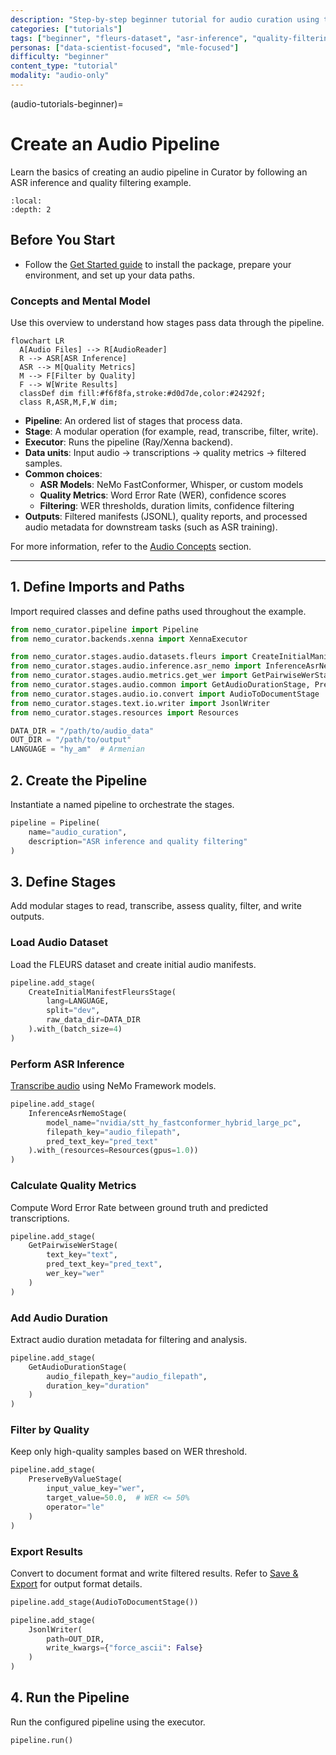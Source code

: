 ```yaml
---
description: "Step-by-step beginner tutorial for audio curation using the FLEURS dataset with ASR inference and quality filtering"
categories: ["tutorials"]
tags: ["beginner", "fleurs-dataset", "asr-inference", "quality-filtering", "hands-on"]
personas: ["data-scientist-focused", "mle-focused"]
difficulty: "beginner"
content_type: "tutorial"
modality: "audio-only"
---
```


(audio-tutorials-beginner)=
# Create an Audio Pipeline

Learn the basics of creating an audio pipeline in Curator by following an ASR inference and quality filtering example.

```{contents} Tutorial Steps:
:local:
:depth: 2
```

## Before You Start

- Follow the [Get Started guide](gs-audio) to install the package, prepare your environment, and set up your data paths.

### Concepts and Mental Model

Use this overview to understand how stages pass data through the pipeline.

```{mermaid}
flowchart LR
  A[Audio Files] --> R[AudioReader]
  R --> ASR[ASR Inference]
  ASR --> M[Quality Metrics]
  M --> F[Filter by Quality]
  F --> W[Write Results]
  classDef dim fill:#f6f8fa,stroke:#d0d7de,color:#24292f;
  class R,ASR,M,F,W dim;
```

- **Pipeline**: An ordered list of stages that process data.
- **Stage**: A modular operation (for example, read, transcribe, filter, write).
- **Executor**: Runs the pipeline (Ray/Xenna backend).
- **Data units**: Input audio → transcriptions → quality metrics → filtered samples.
- **Common choices**:
  - **ASR Models**: NeMo FastConformer, Whisper, or custom models
  - **Quality Metrics**: Word Error Rate (WER), confidence scores
  - **Filtering**: WER thresholds, duration limits, confidence filtering
- **Outputs**: Filtered manifests (JSONL), quality reports, and processed audio metadata for downstream tasks (such as ASR training).

For more information, refer to the [Audio Concepts](about-concepts-audio) section.

---

## 1. Define Imports and Paths

Import required classes and define paths used throughout the example.

```python
from nemo_curator.pipeline import Pipeline
from nemo_curator.backends.xenna import XennaExecutor

from nemo_curator.stages.audio.datasets.fleurs import CreateInitialManifestFleursStage
from nemo_curator.stages.audio.inference.asr_nemo import InferenceAsrNemoStage
from nemo_curator.stages.audio.metrics.get_wer import GetPairwiseWerStage
from nemo_curator.stages.audio.common import GetAudioDurationStage, PreserveByValueStage
from nemo_curator.stages.audio.io.convert import AudioToDocumentStage
from nemo_curator.stages.text.io.writer import JsonlWriter
from nemo_curator.stages.resources import Resources

DATA_DIR = "/path/to/audio_data"
OUT_DIR = "/path/to/output"
LANGUAGE = "hy_am"  # Armenian
```

## 2. Create the Pipeline

Instantiate a named pipeline to orchestrate the stages.

```python
pipeline = Pipeline(
    name="audio_curation", 
    description="ASR inference and quality filtering"
)
```

## 3. Define Stages

Add modular stages to read, transcribe, assess quality, filter, and write outputs.

### Load Audio Dataset

Load the FLEURS dataset and create initial audio manifests.

```python
pipeline.add_stage(
    CreateInitialManifestFleursStage(
        lang=LANGUAGE,
        split="dev",
        raw_data_dir=DATA_DIR
    ).with_(batch_size=4)
)
```

### Perform ASR Inference

[Transcribe audio](audio-process-asr-nemo) using NeMo Framework models.

```python
pipeline.add_stage(
    InferenceAsrNemoStage(
        model_name="nvidia/stt_hy_fastconformer_hybrid_large_pc",
        filepath_key="audio_filepath",
        pred_text_key="pred_text"
    ).with_(resources=Resources(gpus=1.0))
)
```

### Calculate Quality Metrics

Compute Word Error Rate between ground truth and predicted transcriptions.

```python
pipeline.add_stage(
    GetPairwiseWerStage(
        text_key="text",
        pred_text_key="pred_text", 
        wer_key="wer"
    )
)
```

### Add Audio Duration

Extract audio duration metadata for filtering and analysis.

```python
pipeline.add_stage(
    GetAudioDurationStage(
        audio_filepath_key="audio_filepath",
        duration_key="duration"
    )
)
```

### Filter by Quality

Keep only high-quality samples based on WER threshold.

```python
pipeline.add_stage(
    PreserveByValueStage(
        input_value_key="wer",
        target_value=50.0,  # WER <= 50%
        operator="le"
    )
)
```

### Export Results

Convert to document format and write filtered results. Refer to [Save & Export](audio-save-export) for output format details.

```python
pipeline.add_stage(AudioToDocumentStage())

pipeline.add_stage(
    JsonlWriter(
        path=OUT_DIR,
        write_kwargs={"force_ascii": False}
    )
)
```

## 4. Run the Pipeline

Run the configured pipeline using the executor.

```python
pipeline.run()
```

